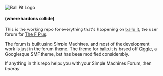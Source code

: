 ![Ball Pit Logo](https://ballp.it/Themes/Giggle/svg/snake4.svg)
#### (where hardons collide)

This is the working repo for everything that's happening on [ballp.it](https://ballp.it), the user forum for [The F Plus](https://thefpl.us).

The forum is built using [Simple Machines](http://simplemachines.org/), and most of the development work is just in the forum theme. The theme for ballp.it is based off [Giggle](http://www.simplemachines.org/community/index.php?topic=492107.0), a Googlesque SMF theme, but has been modified considerably. 

If anything in this repo helps you with your Simple Machines Forum, then *hooray*!